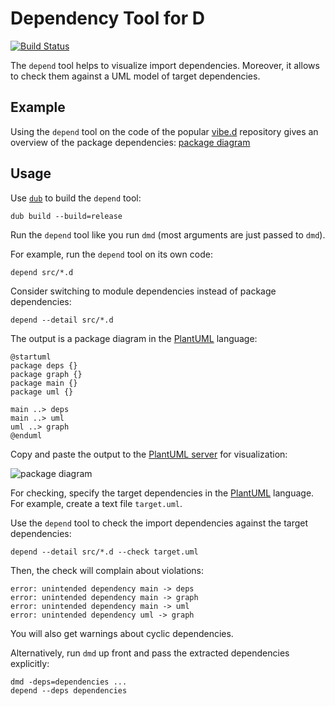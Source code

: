 Dependency Tool for D
=====================

[![Build Status](https://travis-ci.com/funkwerk/depend.svg?branch=master)](https://travis-ci.com/funkwerk/depend)

The `depend` tool helps to visualize import dependencies.
Moreover, it allows to check them against a UML model of target dependencies.

Example
-------

Using the `depend` tool on the code of the popular [vibe.d][] repository gives an overview of the package dependencies:
[package diagram](https://raw.githubusercontent.com/wiki/funkwerk/depend/images/vibe.png)

Usage
-----

Use [`dub`][] to build the `depend` tool:

    dub build --build=release

Run the `depend` tool like you run `dmd` (most arguments are just passed to `dmd`).

For example, run the `depend` tool on its own code:

    depend src/*.d

Consider switching to module dependencies instead of package dependencies:

    depend --detail src/*.d

The output is a package diagram in the [PlantUML][] language:

    @startuml
    package deps {}
    package graph {}
    package main {}
    package uml {}

    main ..> deps
    main ..> uml
    uml ..> graph
    @enduml

Copy and paste the output to the [PlantUML server][] for visualization:

![package diagram](https://raw.githubusercontent.com/wiki/funkwerk/depend/images/self.png)

For checking, specify the target dependencies in the [PlantUML][] language.
For example, create a text file `target.uml`.

Use the `depend` tool to check the import dependencies against the target dependencies:

    depend --detail src/*.d --check target.uml

Then, the check will complain about violations:

    error: unintended dependency main -> deps
    error: unintended dependency main -> graph
    error: unintended dependency main -> uml
    error: unintended dependency uml -> graph

You will also get warnings about cyclic dependencies.

Alternatively, run `dmd` up front and pass the extracted dependencies explicitly:

    dmd -deps=dependencies ...
    depend --deps dependencies

[`dub`]: https://code.dlang.org/
[vibe.d]: https://github.com/vibe-d/vibe.d
[PlantUML]: https://plantuml.com/
[PlantUML server]: http://www.plantuml.com/plantuml
